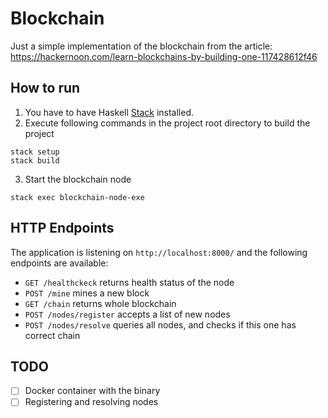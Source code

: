 # Blockchain

Just a simple implementation of the blockchain from the article: https://hackernoon.com/learn-blockchains-by-building-one-117428612f46

## How to run

1. You have to have Haskell [Stack](https://docs.haskellstack.org/en/stable/README/) installed.
2. Execute following commands in the project root directory to build the project
```
stack setup
stack build
```
3. Start the blockchain node
```
stack exec blockchain-node-exe
````

## HTTP Endpoints
The application is listening on `http://localhost:8000/` and the following endpoints are available:
 * `GET /healthckeck` returns health status of the node
 * `POST /mine` mines a new block
 * `GET /chain` returns whole blockchain
 * `POST /nodes/register` accepts a list of new nodes
 * `POST /nodes/resolve` queries all nodes, and checks if this one has correct chain


## TODO
* [ ] Docker container with the binary
* [ ] Registering and resolving nodes
